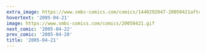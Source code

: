 ```yaml
---
extra_image: https://www.smbc-comics.com/comics/1440292047-20050421after.png
hovertext: '2005-04-21'
image: https://www.smbc-comics.com/comics/20050421.gif
next_comic: '2005-04-22'
prev_comic: '2005-04-20'
title: '2005-04-21'
---
```


